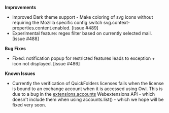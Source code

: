 **Improvements**

*   Improved Dark theme support - Make coloring of svg icons without requiring the Mozilla specific config switch svg.context-properties.content.enabled. \[issue #489\]
*   Experimental feature: regex filter based on currently selected mail. \[issue #488\]

**Bug Fixes**

*   Fixed: notification popup for restricted features leads to exception + icon not displayed. \[issue #486\]

**Known Issues**

*   Currently the verification of QuickFolders licenses fails when the license is bound to an exchange account when it is accessed using Owl. This is due to a bug in the [extensions.accounts](https://webextension-api.thunderbird.net/en/128-esr-mv2/accounts.html#accounts-api) Webextensions API - which doesn't include them when using accounts.list() - which we hope will be fixed very soon.

